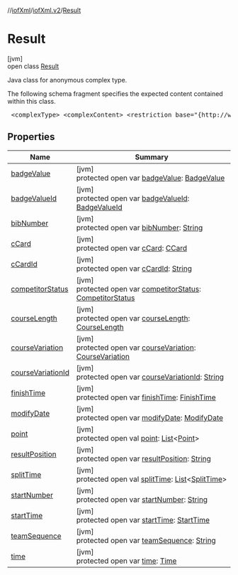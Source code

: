 //[iofXml](../../../index.md)/[iofXml.v2](../index.md)/[Result](index.md)

# Result

[jvm]\
open class [Result](index.md)

<p>Java class for anonymous complex type. <p>The following schema fragment specifies the expected content contained within this class. <pre> &lt;complexType&gt; &lt;complexContent&gt; &lt;restriction base="{http://www.w3.org/2001/XMLSchema}anyType"&gt; &lt;sequence&gt; &lt;element ref="{}StartNumber" minOccurs="0"/&gt; &lt;element ref="{}BibNumber" minOccurs="0"/&gt; &lt;choice minOccurs="0"&gt; &lt;element ref="{}CCardId"/&gt; &lt;element ref="{}CCard"/&gt; &lt;/choice&gt; &lt;element ref="{}StartTime" minOccurs="0"/&gt; &lt;element ref="{}FinishTime" minOccurs="0"/&gt; &lt;element ref="{}Time" minOccurs="0"/&gt; &lt;element ref="{}ResultPosition" minOccurs="0"/&gt; &lt;element ref="{}CompetitorStatus"/&gt; &lt;element ref="{}TeamSequence" minOccurs="0"/&gt; &lt;choice minOccurs="0"&gt; &lt;element ref="{}CourseVariationId"/&gt; &lt;element ref="{}CourseVariation"/&gt; &lt;element ref="{}CourseLength"/&gt; &lt;/choice&gt; &lt;element ref="{}SplitTime" maxOccurs="unbounded" minOccurs="0"/&gt; &lt;choice minOccurs="0"&gt; &lt;element ref="{}BadgeValueId"/&gt; &lt;element ref="{}BadgeValue"/&gt; &lt;/choice&gt; &lt;element ref="{}Point" maxOccurs="unbounded" minOccurs="0"/&gt; &lt;element ref="{}ModifyDate" minOccurs="0"/&gt; &lt;/sequence&gt; &lt;/restriction&gt; &lt;/complexContent&gt; &lt;/complexType&gt; </pre>

## Properties

| Name | Summary |
|---|---|
| [badgeValue](badge-value.md) | [jvm]<br>protected open var [badgeValue](badge-value.md): [BadgeValue](../-badge-value/index.md) |
| [badgeValueId](badge-value-id.md) | [jvm]<br>protected open var [badgeValueId](badge-value-id.md): [BadgeValueId](../-badge-value-id/index.md) |
| [bibNumber](bib-number.md) | [jvm]<br>protected open var [bibNumber](bib-number.md): [String](https://docs.oracle.com/javase/8/docs/api/java/lang/String.html) |
| [cCard](c-card.md) | [jvm]<br>protected open var [cCard](c-card.md): [CCard](../-c-card/index.md) |
| [cCardId](c-card-id.md) | [jvm]<br>protected open var [cCardId](c-card-id.md): [String](https://docs.oracle.com/javase/8/docs/api/java/lang/String.html) |
| [competitorStatus](competitor-status.md) | [jvm]<br>protected open var [competitorStatus](competitor-status.md): [CompetitorStatus](../-competitor-status/index.md) |
| [courseLength](course-length.md) | [jvm]<br>protected open var [courseLength](course-length.md): [CourseLength](../-course-length/index.md) |
| [courseVariation](course-variation.md) | [jvm]<br>protected open var [courseVariation](course-variation.md): [CourseVariation](../-course-variation/index.md) |
| [courseVariationId](course-variation-id.md) | [jvm]<br>protected open var [courseVariationId](course-variation-id.md): [String](https://docs.oracle.com/javase/8/docs/api/java/lang/String.html) |
| [finishTime](finish-time.md) | [jvm]<br>protected open var [finishTime](finish-time.md): [FinishTime](../-finish-time/index.md) |
| [modifyDate](modify-date.md) | [jvm]<br>protected open var [modifyDate](modify-date.md): [ModifyDate](../-modify-date/index.md) |
| [point](point.md) | [jvm]<br>protected open val [point](point.md): [List](https://docs.oracle.com/javase/8/docs/api/java/util/List.html)<[Point](../-point/index.md)> |
| [resultPosition](result-position.md) | [jvm]<br>protected open var [resultPosition](result-position.md): [String](https://docs.oracle.com/javase/8/docs/api/java/lang/String.html) |
| [splitTime](split-time.md) | [jvm]<br>protected open val [splitTime](split-time.md): [List](https://docs.oracle.com/javase/8/docs/api/java/util/List.html)<[SplitTime](../-split-time/index.md)> |
| [startNumber](start-number.md) | [jvm]<br>protected open var [startNumber](start-number.md): [String](https://docs.oracle.com/javase/8/docs/api/java/lang/String.html) |
| [startTime](start-time.md) | [jvm]<br>protected open var [startTime](start-time.md): [StartTime](../-start-time/index.md) |
| [teamSequence](team-sequence.md) | [jvm]<br>protected open var [teamSequence](team-sequence.md): [String](https://docs.oracle.com/javase/8/docs/api/java/lang/String.html) |
| [time](time.md) | [jvm]<br>protected open var [time](time.md): [Time](../-time/index.md) |
